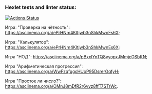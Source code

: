 ### Hexlet tests and linter status:
[![Actions Status](https://github.com/dapauls/frontend-project-44/workflows/hexlet-check/badge.svg)](https://github.com/dapauls/frontend-project-44/actions)

Игра: "Проверка на чётность": https://asciinema.org/a/ePrHNm4KItjwb3nShkMwnEs6X;

Игра: "Калькулятор": https://asciinema.org/a/ePrHNm4KItjwb3nShkMwnEs6X;

Игра "НОД": https://asciinema.org/a/pBxxIYnTQ8vyopxJMmjeOSbKN;

Игра "Арифметическая прогрессия": https://asciinema.org/a/WwFzqfggcHUoP95DsrerGqfyH;

Игра "Простое ли число?": https://asciinema.org/a/OMnJ8mDfR2r6vvz8ffT7STrWc.


